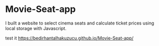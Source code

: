 # Movie-Seat-app
I built a website to select cinema seats and calculate ticket prices using local storage with Javascript.

test it 
https://bedirhantalhakuzucu.github.io/Movie-Seat-app/

